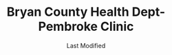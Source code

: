 ---
layout: location-page
date: Last Modified
description: "Local COVID-19 testing is available at Bryan County Health Dept-Pembroke Clinic in Pembroke, Georgia, USA."
permalink: "locations/georgia/pembroke/bryan-county-health-dept-pembroke-clinic/"
tags:
  - locations
  - georgia
title: Bryan County Health Dept-Pembroke Clinic
uniqueName: bryan-county-health-dept-pembroke-clinic
state: Georgia
stateAbbr: GA
hood: "Pembroke"
address: "430 Ledford St"
city: "Pembroke"
zip: "31321"
zipsNearby: "30410 31301 30412 31513 31515 31302 31518 30415 31525 30414 30417 30438 31303 30420 30421 31304 30423 31305 30424 31307 31308 31309 30425 30427 30428 31312 30429 31539 31310 31313 31314 31315 31543 31545 31546 31598 31599 31316 30436 31318 31319 31551 30439 30441 31320 30442 30445 30446 30447 30448 31555 31556 30449 31557 31321 30822 31322 30450 30451 30452 30453 30499 31323 31324 31326 30455 31327 30456 31401 31402 31403 31404 31405 31406 31407 31408 31409 31410 31411 31412 31414 31415 31416 31418 31419 31420 31421 31560 30457 31329 30458 30459 30460 30461 30464 31563 30401 30467 30470 31331 30471 31328 30473 30474 30475 31333 29901 29902 29903 29904 29905 29906 29907 29909 29910 29911 29916 29918 29939 29827 29921 29922 29923 29924 29927 29915 29925 29926 29928 29938 29931 29932 29934 29935 29912 29936 29914 29940 29941 29943 29944 29945" 
mapUrl: "http://maps.apple.com/?q=Bryan+County+Health+Dept-Pembroke+Clinic&address=430+Ledford+St,Pembroke,Georgia,31321"
locationType: Drive-thru
phone: "912-653-4331"
website: "https://dph.georgia.gov/locations/bryan-county-health-dept-pembroke-clinic"
onlineBooking: undefined
closed: undefined
closedUpdate: May 25th, 2020
notes: "By appointment only."
days: Fridays
hours: 8:30AM-Noon
ctaMessage: Learn more
ctaUrl: "https://dph.georgia.gov/locations/bryan-county-health-dept-pembroke-clinic"
---